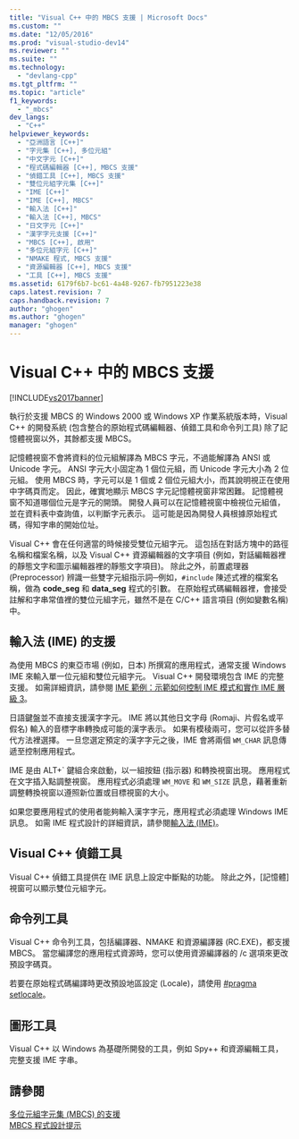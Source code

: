 ```yaml
---
title: "Visual C++ 中的 MBCS 支援 | Microsoft Docs"
ms.custom: ""
ms.date: "12/05/2016"
ms.prod: "visual-studio-dev14"
ms.reviewer: ""
ms.suite: ""
ms.technology: 
  - "devlang-cpp"
ms.tgt_pltfrm: ""
ms.topic: "article"
f1_keywords: 
  - "_mbcs"
dev_langs: 
  - "C++"
helpviewer_keywords: 
  - "亞洲語言 [C++]"
  - "字元集 [C++], 多位元組"
  - "中文字元 [C++]"
  - "程式碼編輯器 [C++], MBCS 支援"
  - "偵錯工具 [C++], MBCS 支援"
  - "雙位元組字元集 [C++]"
  - "IME [C++]"
  - "IME [C++], MBCS"
  - "輸入法 [C++]"
  - "輸入法 [C++], MBCS"
  - "日文字元 [C++]"
  - "漢字字元支援 [C++]"
  - "MBCS [C++], 啟用"
  - "多位元組字元 [C++]"
  - "NMAKE 程式, MBCS 支援"
  - "資源編輯器 [C++], MBCS 支援"
  - "工具 [C++], MBCS 支援"
ms.assetid: 6179f6b7-bc61-4a48-9267-fb7951223e38
caps.latest.revision: 7
caps.handback.revision: 7
author: "ghogen"
ms.author: "ghogen"
manager: "ghogen"
---
```

# Visual C++ 中的 MBCS 支援
[!INCLUDE[vs2017banner](../assembler/inline/includes/vs2017banner.md)]

執行於支援 MBCS 的 Windows 2000 或 Windows XP 作業系統版本時，Visual C\+\+ 的開發系統 \(包含整合的原始程式碼編輯器、偵錯工具和命令列工具\) 除了記憶體視窗以外，其餘都支援 MBCS。  
  
 記憶體視窗不會將資料的位元組解譯為 MBCS 字元，不過能解譯為 ANSI 或 Unicode 字元。  ANSI 字元大小固定為 1 個位元組，而 Unicode 字元大小為 2 位元組。  使用 MBCS 時，字元可以是 1 個或 2 個位元組大小，而其說明視正在使用中字碼頁而定。  因此，確實地顯示 MBCS 字元記憶體視窗非常困難。  記憶體視窗不知道哪個位元是字元的開頭。  開發人員可以在記憶體視窗中檢視位元組值，並在資料表中查詢值，以判斷字元表示。  這可能是因為開發人員根據原始程式碼，得知字串的開始位址。  
  
 Visual C\+\+ 會在任何適當的時候接受雙位元組字元。  這包括在對話方塊中的路徑名稱和檔案名稱，以及 Visual C\+\+ 資源編輯器的文字項目 \(例如，對話編輯器裡的靜態文字和圖示編輯器裡的靜態文字項目\)。  除此之外，前置處理器 \(Preprocessor\) 辨識一些雙字元組指示詞─例如，`#include` 陳述式裡的檔案名稱，做為 **code\_seg** 和 **data\_seg** 程式的引數。  在原始程式碼編輯器裡，會接受註解和字串常值裡的雙位元組字元，雖然不是在 C\/C\+\+ 語言項目 \(例如變數名稱\) 中。  
  
##  <a name="_core_support_for_the_input_method_editor_.28.ime.29"></a> 輸入法 \(IME\) 的支援  
 為使用 MBCS 的東亞市場 \(例如，日本\) 所撰寫的應用程式，通常支援 Windows IME 來輸入單一位元組和雙位元組字元。  Visual C\+\+ 開發環境包含 IME 的完整支援。  如需詳細資訊，請參閱 [IME 範例：示範如何控制 IME 模式和實作 IME 層級 3](http://msdn.microsoft.com/zh-tw/87ebdf65-cef0-451d-a6fc-d5fb64178b14)。  
  
 日語鍵盤並不直接支援漢字字元。  IME 將以其他日文字母 \(Romaji、片假名或平假名\) 輸入的音標字串轉換成可能的漢字表示。  如果有模稜兩可，您可以從許多替代方法裡選擇。  一旦您選定預定的漢字字元之後，IME 會將兩個 `WM_CHAR` 訊息傳遞至控制應用程式。  
  
 IME 是由 ALT\+\` 鍵組合來啟動，以一組按鈕 \(指示器\) 和轉換視窗出現。  應用程式在文字插入點調整視窗。  應用程式必須處理 `WM_MOVE` 和 `WM_SIZE` 訊息，藉著重新調整轉換視窗以遵照新位置或目標視窗的大小。  
  
 如果您要應用程式的使用者能夠輸入漢字字元，應用程式必須處理 Windows IME 訊息。  如需 IME 程式設計的詳細資訊，請參閱[輸入法 \(IME\)](https://msdn.microsoft.com/en-us/library/ms776145.aspx)。  
  
## Visual C\+\+ 偵錯工具  
 Visual C\+\+ 偵錯工具提供在 IME 訊息上設定中斷點的功能。  除此之外，\[記憶體\] 視窗可以顯示雙位元組字元。  
  
## 命令列工具  
 Visual C\+\+ 命令列工具，包括編譯器、NMAKE 和資源編譯器 \(RC.EXE\)，都支援 MBCS。  當您編譯您的應用程式資源時，您可以使用資源編譯器的 \/c 選項來更改預設字碼頁。  
  
 若要在原始程式碼編譯時更改預設地區設定 \(Locale\)，請使用 [\#pragma setlocale](../preprocessor/setlocale.md)。  
  
## 圖形工具  
 Visual C\+\+ 以 Windows 為基礎所開發的工具，例如 Spy\+\+ 和資源編輯工具，完整支援 IME 字串。  
  
## 請參閱  
 [多位元組字元集 \(MBCS\) 的支援](../text/support-for-multibyte-character-sets-mbcss.md)   
 [MBCS 程式設計提示](../text/mbcs-programming-tips.md)